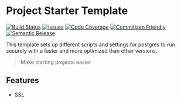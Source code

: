 # Project Starter Template

[![Build Status][build-img]][build-url]
[![Issues][issues-img]][issues-url]
[![Code Coverage][codecov-img]][codecov-url]
[![Commitizen Friendly][commitizen-img]][commitizen-url]
[![Semantic Release][semantic-release-img]][semantic-release-url]

This template sets up different scripts and settings for postgres to run securely with a faster and more optimized than other versions.

> Make starting projects easier

## Features

- SSL

[build-img]: https://github.com/CodeVault-LLC/logsync-node/actions/workflows/release.yml/badge.svg
[build-url]: https://github.com/CodeVault-LLC/logsync-node/actions/workflows/release.yml
[issues-img]: https://img.shields.io/github/issues/CodeVault-LLC/logsync-node
[issues-url]: https://github.com/CodeVault-LLC/logsync-node/issues
[codecov-img]: https://codecov.io/gh/CodeVault-LLC/logsync-node/branch/main/graph/badge.svg
[codecov-url]: https://codecov.io/gh/CodeVault-LLC/logsync-node
[semantic-release-img]: https://img.shields.io/badge/%20%20%F0%9F%93%A6%F0%9F%9A%80-semantic--release-e10079.svg
[semantic-release-url]: https://github.com/semantic-release/semantic-release
[commitizen-img]: https://img.shields.io/badge/commitizen-friendly-brightgreen.svg
[commitizen-url]: http://commitizen.github.io/cz-cli/
